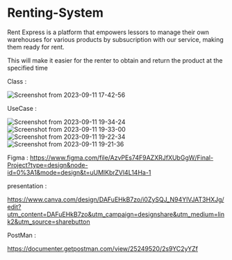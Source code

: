 # Renting-System

Rent Express is a platform that empowers lessors to manage their own warehouses for various products by subsucription with our service, making them ready for rent.

This will make it easier for the renter to obtain and return the product at the specified time



Class :

![Screenshot from 2023-09-11 17-42-56](https://github.com/FarhanMubark/Renting-System/assets/61158054/daaab836-3e25-405c-b6b2-dce09315cec0)





UseCase :




![Screenshot from 2023-09-11 19-34-24](https://github.com/FarhanMubark/Renting-System/assets/61158054/76ce739c-5af2-4343-8874-333357b85e1e)
![Screenshot from 2023-09-11 19-33-00](https://github.com/FarhanMubark/Renting-System/assets/61158054/803da516-5ace-49b8-97e5-e829fa595824)
![Screenshot from 2023-09-11 19-22-34](https://github.com/FarhanMubark/Renting-System/assets/61158054/e4d27c6b-46a6-47a7-add2-44b2fd2669df)
![Screenshot from 2023-09-11 19-21-36](https://github.com/FarhanMubark/Renting-System/assets/61158054/1dde0610-eccf-46e2-8d8c-5cb12008cdcd)






 Figma : 
https://www.figma.com/file/AzvPEs74F9AZXRJfXUbGgW/Final-Project?type=design&node-id=0%3A1&mode=design&t=uUMlKbrZVl4L14Ha-1





presentation :

https://www.canva.com/design/DAFuEHkB7zo/i0ZySQJ_N94YlVJAT3HXJg/edit?utm_content=DAFuEHkB7zo&utm_campaign=designshare&utm_medium=link2&utm_source=sharebutton



PostMan : 

https://documenter.getpostman.com/view/25249520/2s9YC2yYZf
